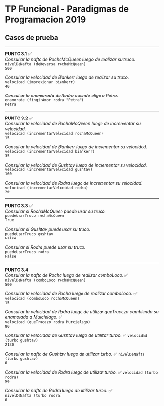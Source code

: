 TP Funcional - Paradigmas de Programacion 2019
==============================================

## Casos de prueba

----------------------------------------------
**PUNTO 3.1** ✅  
_Consultar la nafta de RochaMcQueen luego de realizar su truco._  
`nivelDeNafta (deReversa rochaMcQueen)`  
`500`  

_Consultar la velocidad de Biankerr luego de realizar su truco._  
`velocidad (impresionar biankerr)`  
`40`  

_Consultar la enamorada de Rodra cuando elige a Petra._  
`enamorade (fingirAmor rodra "Petra")`  
`Petra`  

----------------------------------------------
**PUNTO 3.2** ✅  
_Consultar la velocidad de RochaMcQueen luego de incrementar su velocidad._  
`velocidad (incrementarVelocidad rochaMcQueen)`  
`15`  

_Consultar la velocidad de Biankerr luego de incrementar su velocidad._  
`velocidad (incrementarVelocidad biankerr)`  
`35`  

_Consultar la velocidad de Gushtav luego de incrementar su velocidad._  
`velocidad (incrementarVelocidad gushtav)`   
`160`  

_Consultar la velocidad de Rodra luego de incrementar su velocidad._  
`velocidad (incrementarVelocidad rodra)`  
`70`  

----------------------------------------------
**PUNTO 3.3** ✅  
_Consultar si RochaMcQueen puede usar su truco._  
`puedeUsarTruco rochaMcQueen`  
`True`  

_Consultar si Gushtav puede usar su truco._  
`puedeUsarTruco gushtav`  
`False`  

_Consultar si Rodra puede usar su truco._  
`puedeUsarTruco rodra`  
`False`  

----------------------------------------------
**PUNTO 3.4**  
_Consultar la nafta de Rocha luego de realizar comboLoco._ ✅  
`nivelDeNafta (comboLoco rochaMcQueen)`  
`500`  

_Consultar la velocidad de Rocha luego de realizar comboLoco._ ✅  
`velocidad (comboLoco rochaMcQueen)`  
`15`  

_Consultar la velocidad de Rodra luego de utilizar queTrucazo cambiando su enamorada a Murcielago._ ✅  
`velocidad (queTrucazo rodra Murcielago)`  
`80`  

_Consultar la velocidad de Gushtav luego de utilizar turbo._  ✅
`velocidad (turbo gushtav)`  
`2130`  

_Consultar la nafta de Gushtav luego de utilizar turbo._  ✅ 
`nivelDeNafta (turbo gushtav)`  
`0`  

_Consultar la velocidad de Rodra luego de utilizar turbo._ ✅ 
`velocidad (turbo rodra)`  
`50`  

_Consultar la nafta de Rodra luego de utilizar turbo._ ✅  
`nivelDeNafta (turbo rodra)`  
`0`  
